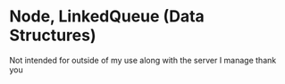 # Node, LinkedQueue (Data Structures)

Not intended for outside of my use along with the server I manage thank you